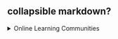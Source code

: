 ## collapsible markdown?
<details><summary>Online Learning Communities</summary>
<p>

#### My favorite online learning communities are below:
- [Udemy](https://www.udemy.com/)
- [Coursera](https://www.coursera.org)
- [EDX](https://courses.edx.org/dashboard)


</p>
</details>
